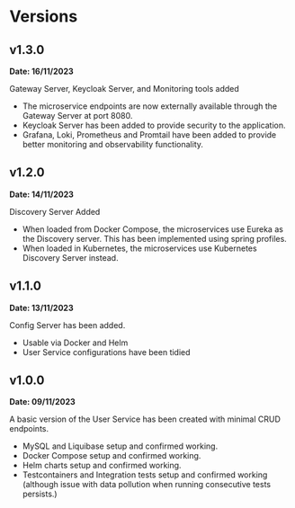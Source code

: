 # Versions

## v1.3.0
**Date: 16/11/2023**

Gateway Server, Keycloak Server, and Monitoring tools added
+ The microservice endpoints are now externally available through the Gateway Server at port 8080.
+ Keycloak Server has been added to provide security to the application.
+ Grafana, Loki, Prometheus and Promtail have been added to provide better monitoring and observability functionality.


## v1.2.0
**Date: 14/11/2023**

Discovery Server Added
+ When loaded from Docker Compose, the microservices use Eureka as the Discovery server. This has been implemented using spring profiles.
+ When loaded in Kubernetes, the microservices use Kubernetes Discovery Server instead.

## v1.1.0
**Date: 13/11/2023**

Config Server has been added.
+ Usable via Docker and Helm
+ User Service configurations have been tidied

## v1.0.0
**Date: 09/11/2023**

A basic version of the User Service has been created with minimal CRUD endpoints.
+ MySQL and Liquibase setup and confirmed working.
+ Docker Compose setup and confirmed working.
+ Helm charts setup and confirmed working.
+ Testcontainers and Integration tests setup and confirmed working (although issue with data pollution when running consecutive tests persists.)
